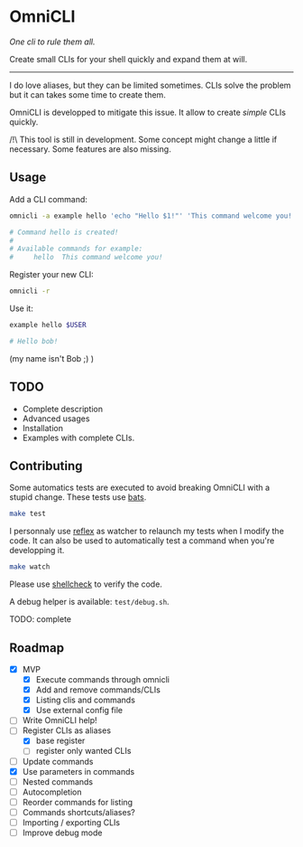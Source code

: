 # OmniCLI

_One cli to rule them all._

Create small CLIs for your shell quickly and expand them at will.

___

I do love aliases, but they can be limited sometimes. CLIs solve the problem but it can takes some time to create them.

OmniCLI is developped to mitigate this issue. It allow to create *simple* CLIs quickly.

/!\ This tool is still in development. Some concept might change a little if necessary. Some features are also missing.

## Usage

Add a CLI command:

```bash
omnicli -a example hello 'echo "Hello $1!"' 'This command welcome you!'

# Command hello is created!
#
# Available commands for example:
#     hello  This command welcome you!
```

Register your new CLI:

```bash
omnicli -r
```

Use it:

```bash
example hello $USER

# Hello bob!
```

(my name isn't Bob ;) )

## TODO

* Complete description
* Advanced usages
* Installation
* Examples with complete CLIs.

## Contributing

Some automatics tests are executed to avoid breaking OmniCLI with a stupid change. These tests use [bats](https://github.com/sstephenson/bats).

```bash
make test
```

I personnaly use [reflex](https://github.com/cespare/reflex) as watcher to relaunch my tests when I modify the code. It can also be used to automatically test a command when you're developping it.

```bash
make watch
```

Please use [shellcheck](https://github.com/koalaman/shellcheck) to verify the code.

A debug helper is available: `test/debug.sh`.

TODO: complete

## Roadmap

* [x] MVP
	* [x] Execute commands through omnicli
	* [x] Add and remove commands/CLIs
	* [x] Listing clis and commands
	* [x] Use external config file
* [ ] Write OmniCLI help!
* [ ] Register CLIs as aliases
	* [x] base register
	* [ ] register only wanted CLIs
* [ ] Update commands
* [x] Use parameters in commands
* [ ] Nested commands
* [ ] Autocompletion
* [ ] Reorder commands for listing
* [ ] Commands shortcuts/aliases?
* [ ] Importing / exporting CLIs
* [ ] Improve debug mode
